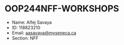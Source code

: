 # OOP244NFF-WORKSHOPS
- Name: Alfej Savaya
- ID: 118823210
- Email: aasavaya@myseneca.ca
- Section: NFF
